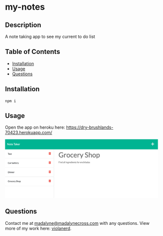 
  # my-notes

  

  ## Description 
  A note taking app to see my current to do list

  ## Table of Contents
  * [Installation](#installation)
  * [Usage](#usage)
  * [Questions](#questions)
  
  ## Installation
  ~~~
  npm i
  ~~~
  ## Usage
  Open the app on heroku here: https://dry-brushlands-70423.herokuapp.com/
  
  ![](./assets/images/screenshot.png)
  
  
  ## Questions

  Contact me at madalyne@madalynecross.com with any questions. View more of my work here: [violanerd](https://github.com/violanerd).

